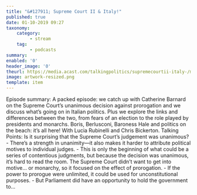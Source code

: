 ```yaml
---
title: "&#127911; Supreme Court II & Italy!"
published: true
date: 01-10-2019 09:27
taxonomy:
    category:
         - stream
    tag:
         - podcasts
summary:
enabled: '0'
header_image: '0'
theurl: https://media.acast.com/talkingpolitics/supremecourtii-italy-/media.mp3
image: artwork-resized.png
template: item
---
```

 
Episode summary: A packed episode: we catch up with Catherine Barnard on the Supreme Court’s unanimous decision against prorogation and we discuss what’s going on in Italian politics. Plus we explore the links and differences between the two, from fears of an election to the role played by presidents and monarchs. Boris, Berlusconi, Baroness Hale and politics on the beach: it’s all here! With Lucia Rubinelli and Chris Bickerton. Talking Points: Is it surprising that the Supreme Court’s judgement was unanimous? - There’s a strength in unanimity—it also makes it harder to attribute political motives to individual judges. - This is only the beginning of what could be a series of contentious judgments, but because the decision was unanimous, it’s hard to read the room. The Supreme Court didn’t want to get into motive… or monarchy, so it focused on the effect of prorogation. - If the power to prorogue were unlimited, it could be used for unconstitutional purposes. - But Parliament did have an opportunity to hold the government to…
